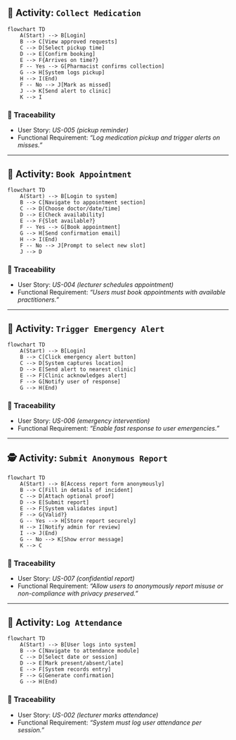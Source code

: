 
## 💊 Activity: `Collect Medication`
```mermaid
flowchart TD
    A(Start) --> B[Login]
    B --> C[View approved requests]
    C --> D[Select pickup time]
    D --> E[Confirm booking]
    E --> F{Arrives on time?}
    F -- Yes --> G[Pharmacist confirms collection]
    G --> H[System logs pickup]
    H --> I(End)
    F -- No --> J[Mark as missed]
    J --> K[Send alert to clinic]
    K --> I
```

### 🔗 Traceability
- User Story: *US-005 (pickup reminder)*
- Functional Requirement: *“Log medication pickup and trigger alerts on misses.”*

---

## 📅 Activity: `Book Appointment`
```mermaid
flowchart TD
    A(Start) --> B[Login to system]
    B --> C[Navigate to appointment section]
    C --> D[Choose doctor/date/time]
    D --> E[Check availability]
    E --> F{Slot available?}
    F -- Yes --> G[Book appointment]
    G --> H[Send confirmation email]
    H --> I(End)
    F -- No --> J[Prompt to select new slot]
    J --> D
```

### 🔗 Traceability
- User Story: *US-004 (lecturer schedules appointment)*
- Functional Requirement: *“Users must book appointments with available practitioners.”*

---

## 🚨 Activity: `Trigger Emergency Alert`
```mermaid
flowchart TD
    A(Start) --> B[Login]
    B --> C[Click emergency alert button]
    C --> D[System captures location]
    D --> E[Send alert to nearest clinic]
    E --> F[Clinic acknowledges alert]
    F --> G[Notify user of response]
    G --> H(End)
```

### 🔗 Traceability
- User Story: *US-006 (emergency intervention)*
- Functional Requirement: *“Enable fast response to user emergencies.”*

---

## 🕵️ Activity: `Submit Anonymous Report`
```mermaid
flowchart TD
    A(Start) --> B[Access report form anonymously]
    B --> C[Fill in details of incident]
    C --> D[Attach optional proof]
    D --> E[Submit report]
    E --> F[System validates input]
    F --> G{Valid?}
    G -- Yes --> H[Store report securely]
    H --> I[Notify admin for review]
    I --> J(End)
    G -- No --> K[Show error message]
    K --> C
```

### 🔗 Traceability
- User Story: *US-007 (confidential report)*
- Functional Requirement: *“Allow users to anonymously report misuse or non-compliance with privacy preserved.”*

---

## 🧾 Activity: `Log Attendance`
```mermaid
flowchart TD
    A(Start) --> B[User logs into system]
    B --> C[Navigate to attendance module]
    C --> D[Select date or session]
    D --> E[Mark present/absent/late]
    E --> F[System records entry]
    F --> G[Generate confirmation]
    G --> H(End)
```

### 🔗 Traceability
- User Story: *US-002 (lecturer marks attendance)*
- Functional Requirement: *“System must log user attendance per session.”*
